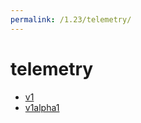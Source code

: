 ```yaml
---
permalink: /1.23/telemetry/
---
```


# telemetry



* [v1](v1/index.md)
* [v1alpha1](v1alpha1/index.md)